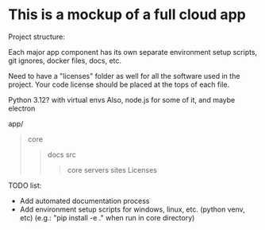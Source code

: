 # This is a mockup of a full cloud app

Project structure:

Each major app component has its own separate environment setup scripts, git ignores, docker files, docs, etc.

Need to have a "licenses" folder as well for all the software used in the project. Your code license should be placed at the tops of each file.

Python 3.12? with virtual envs
Also, node.js for some of it, and maybe electron


app/
> core
>> docs
>> src
>>> core
> servers
> sites
> Licenses



TODO list:

- Add automated documentation process
- Add environment setup scripts for windows, linux, etc. (python venv, etc)
  (e.g.: "pip install -e ." when run in core directory)